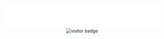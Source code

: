 <div align="center">
    <img src="assets/greetings.svg" alt=":greet:" />
    <img src="https://visitor-badge.laobi.icu/badge?page_id=andikaleonardo.andikaleonardo" alt="visitor badge"/>
</div>